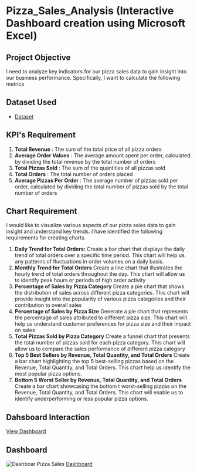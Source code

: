 # Pizza_Sales_Analysis (Interactive Dashboard creation using Microsoft Excel)
## Project Objective
I need to analyze key indicators for our pizza sales data to gain insight into our business performance. Specifically, I want to calculate the following metrics

## Dataset Used
- <a href="https://github.com/ifanapridarahman/Data_Analysis_Dashboard_Excel/blob/main/pizza_sales.xlsx">Dataset</a>

## KPI's Requirement

1. **Total Revenue** : The sum of the total price of all pizza orders
2. **Average Order Values** : The average amount spent per order, calculated by dividing the total revenue by the total number of orders
3. **Total Pizzas Sold** : The sum of the quantities of all pizzas sold
4. **Total Orders** : The total number of orders placed
5. **Average Pizzas Per Order** : The average number of pizzas sold per order, calculated by dividing the total number of pizzas sold by the total number of orders

## Chart Requirement
I would like to visualize various aspects of our pizza sales data to gain insight and understand key trends. I have identified the following requirements for creating charts.
1. **Daily Trend for Total Orders:** 
Create a bar chart that displays the daily trend of total orders over a specific time period. This chart will help us any patterns of fluctuations in order volumes on a daily basis.
2. **Monthly Trend for Total Orders**
Create a line chart that illustrates the hourly trend of total orders throughout the day. This chart will allow us to identify peak hours or periods of high order activity
3. **Percentage of Sales by Pizza Category**
Create a pie chart that shows the distribution of sales across different pizza categories. This chart will provide insight into the popularity of various pizza categories and their contribution to overall sales
4. **Percentage of Sales by Pizza Size**
Generate a pie chart that represents the percentage of sales attributed to different pizza size. This chart will help us understand customer preferences for pizza size and their impact on sales
5. **Total Pizzas Sold by Pizza Category**
Create a funnel chart that presents the total number of pizzas sold for each pizza category. This chart will allow us to compare the sales performance of different pizza category
6. **Top 5 Best Sellers by Revenue, Total Quantity, and Total Orders**
Create a bar chart highlighting the top 5 best-selling pizzas based on the Revenue, Total Quantity, and Total Orders. This chart help us identify the most popular pizza options.
7. **Bottom 5 Worst Seller by Revenue, Total Quantity, and Total Orders**
Create a bar chart showcasing the bottom t worst-selling pizzas on the Revenue, Total Quantity, and Total Orders. This chart will enable us to identify underperforming or less popular pizza options.

## Dahsboard Interaction
<a href="https://github.com/ifanapridarahman/Data_Analysis_Dashboard_Excel/blob/main/pizza_sales.xlsx">View Dashboard</a>

## Dashboard
![Dashboar Pizza Sales](https://github.com/user-attachments/assets/447295bc-a866-43c8-9284-cd32d4140b29)
<a href="https://github.com/ifanapridarahman/Data_Analysis_Dashboard_Excel/blob/main/Dashboar%20Pizza%20Sales.png">Dashboard</a>




